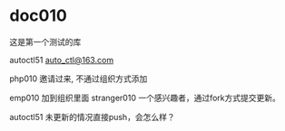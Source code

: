 # doc010
这是第一个测试的库


autoctl51   auto_ctl@163.com

php010 邀请过来,  不通过组织方式添加    

emp010 加到组织里面
stranger010  一个感兴趣者，通过fork方式提交更新。

autoctl51 未更新的情况直接push，会怎么样？